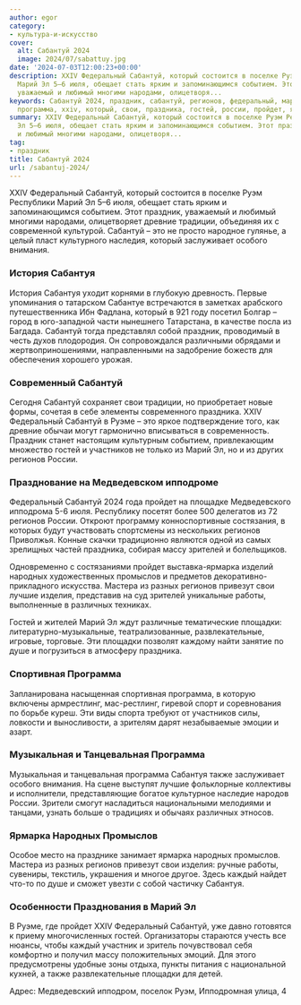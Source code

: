 ```yaml
---
author: egor
category:
- культура-и-искусство
cover:
  alt: Сабантуй 2024
  image: 2024/07/sabattuy.jpg
date: '2024-07-03T12:00:23+00:00'
description: XXIV Федеральный Сабантуй, который состоится в поселке Руэм Республики
  Марий Эл 5–6 июля, обещает стать ярким и запоминающимся событием. Этот праздник,
  уважаемый и любимый многими народами, олицетворя...
keywords: Сабантуй 2024, праздник, сабантуй, регионов, федеральный, марий, сабантуя,
  программа, xxiv, который, свои, праздника, гостей, россии, пройдет, ярмарка
summary: XXIV Федеральный Сабантуй, который состоится в поселке Руэм Республики Марий
  Эл 5–6 июля, обещает стать ярким и запоминающимся событием. Этот праздник, уважаемый
  и любимый многими народами, олицетворя...
tag:
- праздник
title: Сабантуй 2024
url: /sabantuj-2024/
---
```


XXIV Федеральный Сабантуй, который состоится в поселке Руэм Республики Марий Эл 5–6 июля, обещает стать ярким и запоминающимся событием. Этот праздник, уважаемый и любимый многими народами, олицетворяет древние традиции, объединяя их с современной культурой. Сабантуй – это не просто народное гулянье, а целый пласт культурного наследия, который заслуживает особого внимания.

### История Сабантуя

История Сабантуя уходит корнями в глубокую древность. Первые упоминания о татарском Сабантуе встречаются в заметках арабского путешественника Ибн Фадлана, который в 921 году посетил Болгар – город в юго-западной части нынешнего Татарстана, в качестве посла из Багдада. Сабантуй тогда представлял собой праздник, проводимый в честь духов плодородия. Он сопровождался различными обрядами и жертвоприношениями, направленными на задобрение божеств для обеспечения хорошего урожая.

### Современный Сабантуй

Сегодня Сабантуй сохраняет свои традиции, но приобретает новые формы, сочетая в себе элементы современного праздника. XXIV Федеральный Сабантуй в Руэме – это яркое подтверждение того, как древние обычаи могут гармонично вписываться в современность. Праздник станет настоящим культурным событием, привлекающим множество гостей и участников не только из Марий Эл, но и из других регионов России.

### Празднование на Медведевском ипподроме

Федеральный Сабантуй 2024 года пройдет на площадке Медведевского ипподрома 5-6 июля. Республику посетят более 500 делегатов из 72 регионов России. Откроют программу конноспортивные состязания, в которых будут участвовать спортсмены из нескольких регионов Приволжья. Конные скачки традиционно являются одной из самых зрелищных частей праздника, собирая массу зрителей и болельщиков.

Одновременно с состязаниями пройдет выставка-ярмарка изделий народных художественных промыслов и предметов декоративно-прикладного искусства. Мастера из разных регионов привезут свои лучшие изделия, представив на суд зрителей уникальные работы, выполненные в различных техниках.

Гостей и жителей Марий Эл ждут различные тематические площадки: литературно-музыкальные, театрализованные, развлекательные, игровые, торговые. Эти площадки позволят каждому найти занятие по душе и погрузиться в атмосферу праздника.

### Спортивная Программа

Запланирована насыщенная спортивная программа, в которую включены армрестлинг, мас-рестлинг, гиревой спорт и соревнования по борьбе куреш. Эти виды спорта требуют от участников силы, ловкости и выносливости, а зрителям дарят незабываемые эмоции и азарт.

### Музыкальная и Танцевальная Программа

Музыкальная и танцевальная программа Сабантуя также заслуживает особого внимания. На сцене выступят лучшие фольклорные коллективы и исполнители, представляющие богатое культурное наследие народов России. Зрители смогут насладиться национальными мелодиями и танцами, узнать больше о традициях и обычаях различных этносов.

### Ярмарка Народных Промыслов

Особое место на празднике занимает ярмарка народных промыслов. Мастера из разных регионов привезут свои изделия: ручные работы, сувениры, текстиль, украшения и многое другое. Здесь каждый найдет что-то по душе и сможет увезти с собой частичку Сабантуя.

### Особенности Празднования в Марий Эл

В Руэме, где пройдет XXIV Федеральный Сабантуй, уже давно готовятся к приему многочисленных гостей. Организаторы стараются учесть все нюансы, чтобы каждый участник и зритель почувствовал себя комфортно и получил массу положительных эмоций. Для этого предусмотрены удобные зоны отдыха, пункты питания с национальной кухней, а также развлекательные площадки для детей.

Адрес: Медведевский ипподром, поселок Руэм, Ипподромная улица, 4